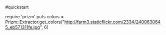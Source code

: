 #quickstart

require 'prizm'
puts colors = Prizm::Extractor.get_colors("http://farm3.staticflickr.com/2334/2400630645_eb571311fe.jpg", 6)
